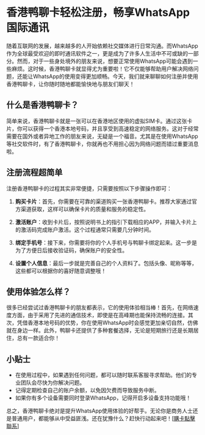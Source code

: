 # 香港鸭聊卡轻松注册，畅享WhatsApp国际通讯

随着互联网的发展，越来越多的人开始依赖社交媒体进行日常沟通。而WhatsApp作为全球最受欢迎的即时通讯软件之一，更是成为了许多人生活中不可或缺的一部分。然而，对于一些身处境外的朋友来说，想要正常使用WhatsApp可能会遇到一些麻烦。这时候，香港鸭聊卡就显得尤为重要啦！它不仅能够帮助用户解决网络问题，还能让WhatsApp的使用变得更加顺畅。今天，我们就来聊聊如何注册并使用香港鸭聊卡，让你随时随地都能愉快地与朋友们聊天！

## 什么是香港鸭聊卡？

简单来说，香港鸭聊卡就是一张可以在香港地区使用的虚拟SIM卡。通过这张卡片，你可以获得一个香港本地号码，并且享受到高速稳定的网络服务。这对于经常需要在国外或者异地工作的朋友来说，无疑是一个福音。尤其是在使用WhatsApp等社交软件时，有了香港鸭聊卡，你就再也不用担心因为网络问题而错过重要消息啦。

## 注册流程超简单

注册香港鸭聊卡的过程其实非常便捷，只需要按照以下步骤操作即可：

1. **购买卡片**：首先，你需要在可靠的渠道购买一张香港鸭聊卡。推荐大家通过官方渠道获取，这样可以确保卡片的质量和服务的稳定性。
   
2. **激活账户**：收到卡片后，按照说明书上的指引下载相应的APP，并输入卡片上的激活码完成账户激活。这个过程通常只需要几分钟时间。

3. **绑定手机号**：接下来，你需要将你的个人手机号与鸭聊卡绑定起来。这一步是为了方便日后接收验证码，确保账户的安全性。

4. **设置个人信息**：最后一步就是完善自己的个人资料了。包括头像、昵称等等，这些都可以根据你的喜好随意调整哦！

## 使用体验怎么样？

很多已经尝试过香港鸭聊卡的朋友都表示，它的使用体验相当棒！首先，在网络速度方面，由于采用了先进的通信技术，即使是在高峰期也能保持流畅的连接。其次，凭借香港本地号码的优势，你在使用WhatsApp时会感觉更加亲切自然，仿佛就在身边一样。此外，鸭聊卡还提供了多种套餐选择，无论是短期旅行还是长期居住，总有一款适合你！

## 小贴士

- 在使用过程中，如果遇到任何问题，都可以随时联系客服寻求帮助。他们的专业团队会尽快为你解决问题。
- 记得定期检查自己的账户余额，以免因欠费而导致服务中断。
- 如果你有多个设备需要同时登录WhatsApp，记得开启多设备支持功能哦！

总之，香港鸭聊卡绝对是提升WhatsApp使用体验的好帮手。无论你是商务人士还是普通用户，都能够从中受益匪浅。还在犹豫什么？赶快行动起来吧！[[購卡點擊聯系](https://t.me/s/esim1088)]